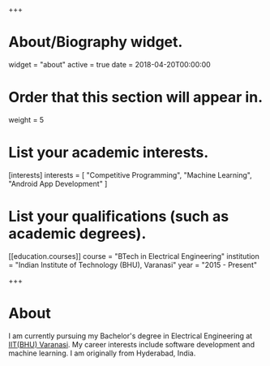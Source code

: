 +++
# About/Biography widget.
widget = "about"
active = true
date = 2018-04-20T00:00:00

# Order that this section will appear in.
weight = 5

# List your academic interests.
[interests]
  interests = [
    "Competitive Programming",
    "Machine Learning",
    "Android App Development"
  ]

# List your qualifications (such as academic degrees).
[[education.courses]]
  course = "BTech in Electrical Engineering"
  institution = "Indian Institute of Technology (BHU), Varanasi"
  year = "2015 - Present"
 
+++

# About

I am currently pursuing my Bachelor's degree in Electrical Engineering at [IIT(BHU) Varanasi](http://www.iitbhu.ac.in). My career interests include software development and machine learning. I am originally from Hyderabad, India.